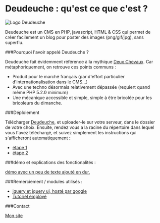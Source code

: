 Deudeuche : qu'est ce que c'est ?
=================================

![Logo Deudeuche](http://simonertel.net/demo/deudeuche/i/4/ex4.png)

Deudeuche est un CMS en PHP, javascript, HTML & CSS qui permet de créer facilement un blog pour poster des images 
(png/gif/jpg), sans superflu.

###Pourquoi l'avoir appelé Deudeuche ?

Deudeuche fait évidemment référence à la mythique [Deux Chevaux](http://fr.wikipedia.org/wiki/Citro%C3%ABn_2_CV "Page wikipédia").
Car métaphoriquement, on retrouve ces points communs :
* Produit pour le marché français (par d'effort particulier d'internationalisation dans le CMS...)
* Avec une techno désormais relativement dépassée (requiert quand même PHP 5.2.0 minimum)
* Une mécanique accessible et simple, simple à être bricolée pour les bricoleurs du dimanche.

###Déploiement

Télécharger [Deudeuche](https://github.com/korvus/deudeuche/archive/master.zip "Dépôt Github"), 
et uploader-le sur votre serveur, dans le dossier de votre choix. 
Ensuite, rendez vous a la racine du répertoire dans lequel vous l'avez téléchargé, 
et suivez simplement les instructions qui s'afficheront automatiquement :
* [étape 1](http://simonertel.net/demo/deudeuche/i/6/init1.png "première page de déploiement du CMS") 
* [étape 2](http://simonertel.net/dossiers/deudeuche/i/7/init2.png "deuxième page de déploiement du CMS")

###démo et explications des fonctionalités :

[démo avec un peu de texte ajouté en dur.](http://simonertel.net/demo/deudeuche/ "blog de démonstration")

###Remerciement / modules utilisés :

* [jquery et jquery ui, hosté par google](https://developers.google.com/speed/libraries/devguide?hl=fr "jquery")
* [Tutoriel employé](http://script-tutorials.developpez.com/tutoriels/html5/drag-drop-file-upload-html5/ "script utilisé")

###Contact

[Mon site](https://simonertel.net "simonertel.net")
